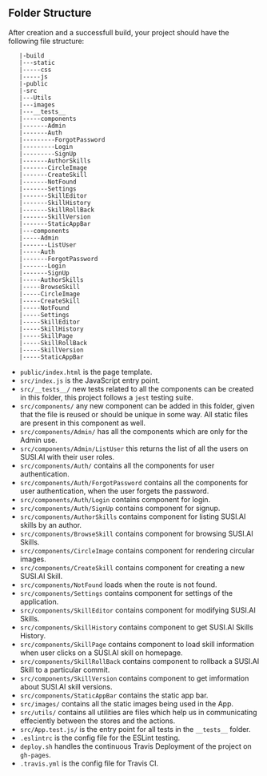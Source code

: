 ## Folder Structure

After creation and a successfull build, your project should have the following file structure:

```
   |-build
   |---static
   |-----css
   |-----js
   |-public
   |-src
   |---Utils
   |---images
   |---__tests__
   |-----components
   |-------Admin
   |-------Auth
   |---------ForgotPassword
   |---------Login
   |---------SignUp
   |-------AuthorSkills
   |-------CircleImage
   |-------CreateSkill
   |-------NotFound
   |-------Settings
   |-------SkillEditor
   |-------SkillHistory
   |-------SkillRollBack
   |-------SkillVersion
   |-------StaticAppBar
   |---components
   |-----Admin
   |-------ListUser
   |-----Auth
   |-------ForgotPassword
   |-------Login
   |-------SignUp
   |-----AuthorSkills
   |-----BrowseSkill
   |-----CircleImage
   |-----CreateSkill
   |-----NotFound
   |-----Settings
   |-----SkillEditor
   |-----SkillHistory
   |-----SkillPage
   |-----SkillRollBack
   |-----SkillVersion
   |-----StaticAppBar
```

* `public/index.html` is the page template.
* `src/index.js` is the JavaScript entry point.
* `src/__tests__/` new tests related to all the components can be created in this folder, this project follows a `jest` testing suite.
* `src/components/` any new component can be added in this folder, given that the file is reused or should be unique in some way. All static files are present in this component as well.
* `src/components/Admin/` has all the components which are only for the Admin use. 
* `src/components/Admin/ListUser` this returns the list of all the users on SUSI.AI with their user roles. 
* `src/components/Auth/` contains all the components for user authentication. 
* `src/components/Auth/ForgotPassword` contains all the components for user authentication, when the user forgets the password. 
* `src/components/Auth/Login` contains component for login. 
* `src/components/Auth/SignUp` contains component for signup. 
* `src/components/AuthorSkills` contains component for listing SUSI.AI skills by an author. 
* `src/components/BrowseSkill` contains component for browsing SUSI.AI Skills. 
* `src/components/CircleImage` contains component for rendering circular images. 
* `src/components/CreateSkill` contains component for creating a new SUSI.AI Skill. 
* `src/components/NotFound` loads when the route is not found. 
* `src/components/Settings` contains component for settings of the application. 
* `src/components/SkillEditor` contains component for modifying SUSI.AI Skills. 
* `src/components/SkillHistory` contains component to get SUSI.AI Skills History. 
* `src/components/SkillPage` contains component to load skill information when user clicks on a SUSI.AI skill on homepage. 
* `src/components/SkillRollBack` contains component to rollback a SUSI.AI Skill to a particular commit. 
* `src/components/SkillVersion` contains component to get imformation about SUSI.AI skill versions. 
* `src/components/StaticAppBar` contains the static app bar. 
* `src/images/` contains all the static images being used in the App.
* `src/utils/` contains all utilities are files which help us in communicating effeciently between the stores and the actions.
* `src/App.test.js/` is the entry point for all tests in the `__tests__` folder.
* `.eslintrc` is the config file for the ESLint testing.
* `deploy.sh` handles the continuous Travis Deployment of the project on `gh-pages`.
* `.travis.yml` is the config file for Travis CI.
